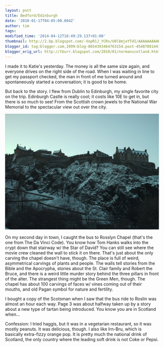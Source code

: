 ```yaml
---
layout: post
title: Bedford/Edinburgh
date: '2010-01-17T04:05:00.004Z'
author: tim
tags: 
modified_time: '2014-04-12T18:49:29.137+01:00'
thumbnail: http://2.bp.blogspot.com/-VopR1J_YCRs/U0l8mjeYTdI/AAAAAAAAAKk/OMHsiNUynAo/s72-c/129.JPG
blogger_id: tag:blogger.com,1999:blog-8654393464763154.post-4548708144154767505
blogger_orig_url: http://tburr.blogspot.com/2010/01/normanscotland.html
---
```


I made it to Katie's yesterday. The money is all the same size again, and everyone drives on the right side of the road. When I was waiting in line to get my passport checked, the man in front of me turned around and spontaneously started a conversation; it is good to be home. 

But back to the story. I flew from Dublin to Edinburgh, my single favorite city on the trip. Edinburgh Castle is really cool; it costs like 10E to get in, but there is so much to see! From the Scottish crown jewels to the National War Memorial to the spectacular view out over the city.

![alt text](/images/eurotrip/edinburgh_castle.JPG "Edinburgh Castle")

<!-- Original image: <br /><div class="separator" style="clear: both; text-align: center;"><a href="http://2.bp.blogspot.com/-VopR1J_YCRs/U0l8mjeYTdI/AAAAAAAAAKk/OMHsiNUynAo/s1600/129.JPG" imageanchor="1" style="margin-left: 1em; margin-right: 1em;"><img border="0" src="http://2.bp.blogspot.com/-VopR1J_YCRs/U0l8mjeYTdI/AAAAAAAAAKk/OMHsiNUynAo/s1600/129.JPG" height="240" width="320" /></a></div><br /> -->

On my second day in town, I caught the bus to Rosslyn Chapel (that's the one from The Da Vinci Code). You know how Tom Hanks walks into the crypt down that stairway w/ the Star of David? You can still see where the movie crew cleaned the wall to stick it on there. That's just about the only carving the chapel doesn't have, though. The place is full of weird, asymmetrical carvings of plants and people. The walls tell stories from the Bible and the Apocrypha, stories about the St. Clair family and Robert the Bruce, and there is a weird little murder story behind the three pillars in front of the alter. The strangest thing might be the Green Men, though. The chapel has about 100 carvings of faces w/ vines coming out of their mouths, and old Pagan symbol for nature and fertility.

I bought a copy of the Scotsman when I saw that the bus ride to Roslin was almost an hour each way. Page 3 was about halfway taken up by a story about a new type of tartan being introduced. You know you are in Scotland when...

Confession: I tried haggis, but it was in a vegetarian restaurant, so it was mostly peanuts. It was delicious, though. I also like Irn-Bru, which is basically extra-fizzy orange pop. It is pretty much the national drink of Scotland, the only country where the leading soft drink is not Coke or Pepsi.